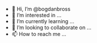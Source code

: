 - 👋 Hi, I’m @bogdanbross
- 👀 I’m interested in ...
- 🌱 I’m currently learning ...
- 💞️ I’m looking to collaborate on ...
- 📫 How to reach me ...

<!---
bogdanbross/bogdanbross is a ✨ special ✨ repository because its `README.md` (this file) appears on your GitHub profile.
You can click the Preview link to take a look at your changes.
--->
